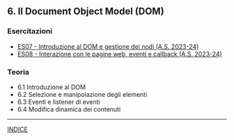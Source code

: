 ## 6. **Il Document Object Model (DOM)**

### Esercitazioni
- [ES07 - Introduzione al DOM e gestione dei nodi (A.S. 2023-24)](<>)
- [ES08 - Interazione con le pagine web, eventi e callback (A.S. 2023-24)](<>)

### Teoria
   - 6.1 Introduzione al DOM
   - 6.2 Selezione e manipolazione degli elementi
   - 6.3 Eventi e listener di eventi
   - 6.4 Modifica dinamica dei contenuti

--- 
[INDICE](../README.md) 